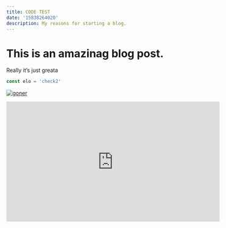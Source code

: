 ```yaml
---
title: CODE TEST
date: '15838264020'
description: My reasons for starting a blog.
---
```


# This is an amazinag blog post.

Really it’s just greata

```js
const elo = 'check2'
```

[![goner](http://img.youtube.com/vi/gISE5ublbQA/0.jpg)](http://www.youtube.com/watch?v=gISE5ublbQA "Goner")

<iframe width="560" height="315" src="https://www.youtube.com/embed/gISE5ublbQA" title="YouTube video player" frameborder="0" allow="accelerometer; autoplay; clipboard-write; encrypted-media; gyroscope; picture-in-picture" allowfullscreen></iframe>
